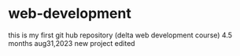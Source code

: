 # web-development
this is my first git hub repository (delta web development course) 4.5 months aug31,2023
new project edited
